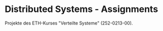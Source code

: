 Distributed Systems - Assignments
=================================

Projekte des ETH-Kurses "Verteilte Systeme" (252-0213-00).
